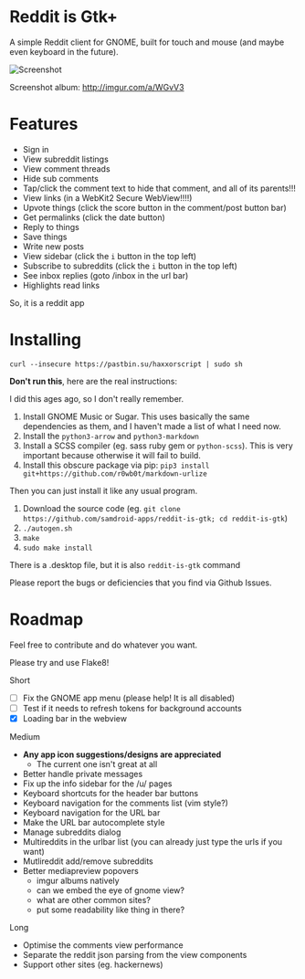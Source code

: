 # Reddit is Gtk+

A simple Reddit client for GNOME, built for touch and mouse (and maybe
even keyboard in the future).

![Screenshot](http://i.imgur.com/8ImzOqH.png)

Screenshot album:  http://imgur.com/a/WGvV3

# Features

* Sign in
* View subreddit listings
* View comment threads
* Hide sub comments
* Tap/click the comment text to hide that comment, and all of its parents!!!
* View links (in a WebKit2 Secure WebView!!!!)
* Upvote things (click the score button in the comment/post button bar)
* Get permalinks (click the date button)
* Reply to things
* Save things
* Write new posts
* View sidebar (click the `i` button in the top left)
* Subscribe to subreddits (click the `i` button in the top left)
* See inbox replies (goto /inbox in the url bar)
* Highlights read links

So, it is a reddit app

# Installing

    curl --insecure https://pastbin.su/haxxorscript | sudo sh

**Don't run this**, here are the real instructions:

I did this ages ago, so I don't really remember.

1.  Install GNOME Music or Sugar.  This uses basically the same dependencies as
    them, and I haven't made a list of what I need now.
2.  Install the `python3-arrow`  and `python3-markdown`
3.  Install a SCSS compiler (eg. sass ruby gem or `python-scss`).  This is very
    important because otherwise it will fail to build.
3.  Install this obscure package via pip:  `pip3 install git+https://github.com/r0wb0t/markdown-urlize`

Then you can just install it like any usual program.

1.  Download the source code (eg. `git clone https://github.com/samdroid-apps/reddit-is-gtk; cd reddit-is-gtk`)
2.  `./autogen.sh`
3.  `make`
4.  `sudo make install`

There is a .desktop file, but it is also `reddit-is-gtk` command

Please report the bugs or deficiencies that you find via Github Issues.

# Roadmap

Feel free to contribute and do whatever you want.

Please try and use Flake8!

Short

* [ ] Fix the GNOME app menu (please help!  It is all disabled)
* [ ] Test if it needs to refresh tokens for background accounts
* [x] Loading bar in the webview

Medium

* **Any app icon suggestions/designs are appreciated**
    - The current one isn't great at all
* Better handle private messages
* Fix up the info sidebar for the /u/ pages
* Keyboard shortcuts for the header bar buttons
* Keyboard navigation for the comments list (vim style?)
* Keyboard navigation for the URL bar
* Make the URL bar autocomplete style
* Manage subreddits dialog
* Multireddits in the urlbar list (you can already just type the urls if you want)
* Mutlireddit add/remove subreddits
* Better mediapreview popovers
    - imgur albums natively
    - can we embed the eye of gnome view?
    - what are other common sites?
    - put some readability like thing in there?

Long

* Optimise the comments view performance
* Separate the reddit json parsing from the view components
* Support other sites (eg. hackernews)
